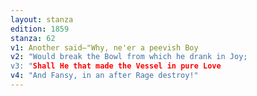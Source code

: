 ```yaml
---
layout: stanza
edition: 1859
stanza: 62
v1: Another said—"Why, ne'er a peevish Boy
v2: "Would break the Bowl from which he drank in Joy;
v3: ⁠"Shall He that made the Vessel in pure Love
v4: "And Fansy, in an after Rage destroy!"
---
```

